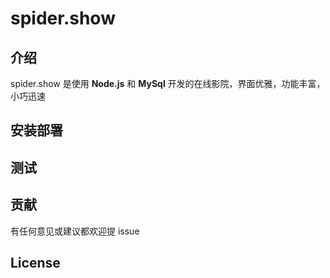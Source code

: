 spider.show
=

## 介绍

spider.show 是使用 **Node.js** 和 **MySql** 开发的在线影院，界面优雅，功能丰富，小巧迅速


## 安装部署



## 测试


## 贡献

有任何意见或建议都欢迎提 issue

## License
